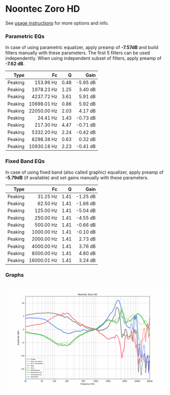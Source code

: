 # Noontec Zoro HD
See [usage instructions](https://github.com/jaakkopasanen/AutoEq#usage) for more options and info.

### Parametric EQs
In case of using parametric equalizer, apply preamp of **-7.57dB** and build filters manually
with these parameters. The first 5 filters can be used independently.
When using independent subset of filters, apply preamp of **-7.62 dB**.

| Type    | Fc          |    Q | Gain     |
|--------:|------------:|-----:|---------:|
| Peaking | 153.96 Hz   | 0.48 | -5.95 dB |
| Peaking | 1978.23 Hz  | 1.25 | 3.40 dB  |
| Peaking | 4237.72 Hz  | 3.61 | 5.91 dB  |
| Peaking | 10698.01 Hz | 0.86 | 5.92 dB  |
| Peaking | 22050.00 Hz | 2.03 | 4.17 dB  |
| Peaking | 24.41 Hz    | 1.43 | -0.73 dB |
| Peaking | 217.30 Hz   | 4.47 | -0.71 dB |
| Peaking | 5332.20 Hz  | 2.24 | -0.42 dB |
| Peaking | 8298.38 Hz  | 0.63 | 0.32 dB  |
| Peaking | 10930.18 Hz | 2.23 | -0.41 dB |

### Fixed Band EQs
In case of using fixed band (also called graphic) equalizer, apply preamp of **-5.79dB**
(if available) and set gains manually with these parameters.

| Type    | Fc          |    Q | Gain     |
|--------:|------------:|-----:|---------:|
| Peaking | 31.25 Hz    | 1.41 | -1.25 dB |
| Peaking | 62.50 Hz    | 1.41 | -1.66 dB |
| Peaking | 125.00 Hz   | 1.41 | -5.04 dB |
| Peaking | 250.00 Hz   | 1.41 | -4.55 dB |
| Peaking | 500.00 Hz   | 1.41 | -0.66 dB |
| Peaking | 1000.00 Hz  | 1.41 | -0.10 dB |
| Peaking | 2000.00 Hz  | 1.41 | 2.73 dB  |
| Peaking | 4000.00 Hz  | 1.41 | 3.76 dB  |
| Peaking | 8000.00 Hz  | 1.41 | 4.80 dB  |
| Peaking | 16000.01 Hz | 1.41 | 3.24 dB  |

### Graphs
![](./Noontec%20Zoro%20HD.png)